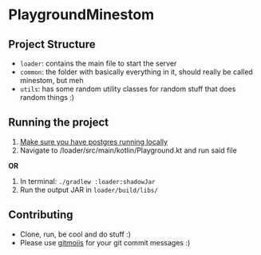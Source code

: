 # PlaygroundMinestom

## Project Structure
- `loader`: contains the main file to start the server
- `common`: the folder with basically everything in it, should really be called minestom, but meh
- `utils`: has some random utility classes for random stuff that does random things :)

## Running the project
1. [Make sure you have postgres running locally](https://www.postgresql.org/download/windows/)
2. Navigate to /loader/src/main/kotlin/Playground.kt and run said file

**OR**
1. In terminal: `./gradlew :loader:shadowJar`
2. Run the output JAR in `loader/build/libs/`

## Contributing
- Clone, run, be cool and do stuff :)
- Please use [gitmojis](https://plugins.jetbrains.com/plugin/12383-gitmoji-plus-commit-button) for your git commit messages :)
